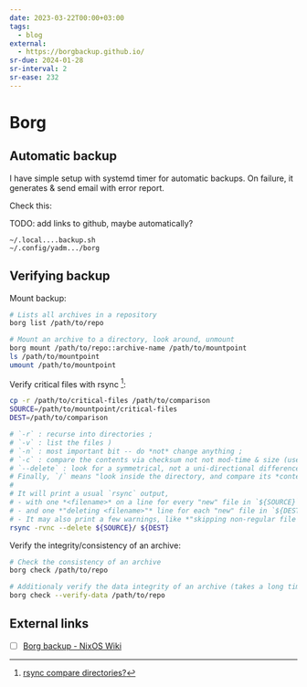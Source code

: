 ```yaml
---
date: 2023-03-22T00:00+03:00
tags:
  - blog
external:
  - https://borgbackup.github.io/
sr-due: 2024-01-28
sr-interval: 2
sr-ease: 232
---
```


# Borg

## Automatic backup

I have simple setup with systemd timer for automatic backups. On failure, it
generates & send email with error report.

Check this:

TODO: add links to github, maybe automatically?

```
~/.local....backup.sh 
~/.config/yadm.../borg
```

## Verifying backup

Mount backup:

```bash
# Lists all archives in a repository
borg list /path/to/repo

# Mount an archive to a directory, look around, unmount
borg mount /path/to/repo::archive-name /path/to/mountpoint
ls /path/to/mountpoint
umount /path/to/mountpoint
```

Verify critical files with rsync [^1]:

```bash
cp -r /path/to/critical-files /path/to/comparison
SOURCE=/path/to/mountpoint/critical-files
DEST=/path/to/comparison

# `-r` : recurse into directories ;
# `-v` : list the files )
# `-n` : most important bit -- do *not* change anything ;
# `-c` : compare the contents via checksum not not mod-time & size (use `-a` otherwise) ;
# `--delete` : look for a symmetrical, not a uni-directional difference.
# Finally, `/` means "look inside the directory, and compare its *contents* to the destination".
#
# It will print a usual `rsync` output,
# - with one *<filename>* on a line for every "new" file in `${SOURCE}`
# - and one *"deleting <filename>"* line for each "new" file in `${DEST}`.
# - It may also print a few warnings, like *"skipping non-regular file <filename>"* for symlinks.
rsync -rvnc --delete ${SOURCE}/ ${DEST}
```

Verify the integrity/consistency of an archive:

```bash
# Check the consistency of an archive
borg check /path/to/repo

# Additionaly verify the data integrity of an archive (takes a long time)
borg check --verify-data /path/to/repo
```

## External links

- [ ] [Borg backup - NixOS Wiki](https://nixos.wiki/wiki/Borg_backup)

[^1]: [rsync compare directories?](https://unix.stackexchange.com/questions/57305/rsync-compare-directories)
